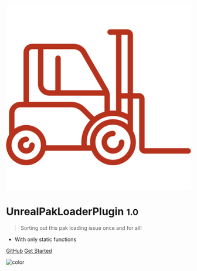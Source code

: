 ![logo](_media/icon.svg ':size=200px')

# UnrealPakLoaderPlugin <small>1.0</small>

> Sorting out this pak loading issue once and for all!

- With only static functions

[GitHub](https://github.com/calben/UnrealPakLoaderPlugin/)
[Get Started](#main)

![color](#282828)
